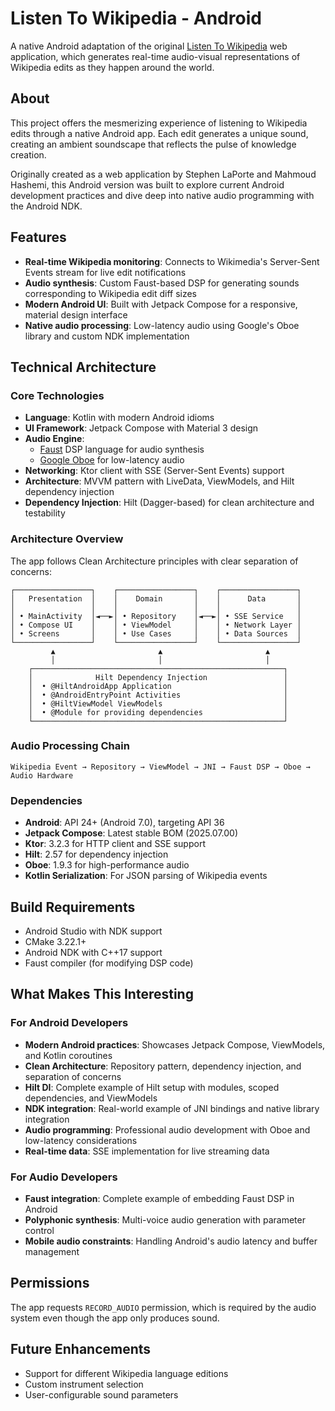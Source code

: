 # Listen To Wikipedia - Android

A native Android adaptation of the original [Listen To Wikipedia](http://listen.hatnote.com) web application, which generates real-time audio-visual representations of Wikipedia edits as they happen around the world.

## About

This project offers the mesmerizing experience of listening to Wikipedia edits through a native Android app. Each edit generates a unique sound, creating an ambient soundscape that reflects the pulse of knowledge creation.

Originally created as a web application by Stephen LaPorte and Mahmoud Hashemi, this Android version was built to explore current Android development practices and dive deep into native audio programming with the Android NDK.

## Features

- **Real-time Wikipedia monitoring**: Connects to Wikimedia's Server-Sent Events stream for live edit notifications
- **Audio synthesis**: Custom Faust-based DSP for generating sounds corresponding to Wikipedia edit diff sizes 
- **Modern Android UI**: Built with Jetpack Compose for a responsive, material design interface
- **Native audio processing**: Low-latency audio using Google's Oboe library and custom NDK implementation

## Technical Architecture

### Core Technologies

- **Language**: Kotlin with modern Android idioms
- **UI Framework**: Jetpack Compose with Material 3 design
- **Audio Engine**: 
  - [Faust](https://faust.grame.fr/) DSP language for audio synthesis
  - [Google Oboe](https://github.com/google/oboe) for low-latency audio
- **Networking**: Ktor client with SSE (Server-Sent Events) support
- **Architecture**: MVVM pattern with LiveData, ViewModels, and Hilt dependency injection
- **Dependency Injection**: Hilt (Dagger-based) for clean architecture and testability

### Architecture Overview

The app follows Clean Architecture principles with clear separation of concerns:

```
┌─────────────────┐    ┌─────────────────┐    ┌─────────────────┐
│   Presentation  │    │    Domain       │    │      Data       │
│                 │    │                 │    │                 │
│ • MainActivity  │◄──►│ • Repository    │◄──►│ • SSE Service   │
│ • Compose UI    │    │ • ViewModel     │    │ • Network Layer │
│ • Screens       │    │ • Use Cases     │    │ • Data Sources  │
└─────────────────┘    └─────────────────┘    └─────────────────┘
         ▲                       ▲                       ▲
         │                       │                       │
    ┌────────────────────────────────────────────────────────┐
    │              Hilt Dependency Injection                 │
    │  • @HiltAndroidApp Application                         │
    │  • @AndroidEntryPoint Activities                       │
    │  • @HiltViewModel ViewModels                           │
    │  • @Module for providing dependencies                  │
    └────────────────────────────────────────────────────────┘
```

### Audio Processing Chain
   ```
   Wikipedia Event → Repository → ViewModel → JNI → Faust DSP → Oboe → Audio Hardware
   ```

### Dependencies

- **Android**: API 24+ (Android 7.0), targeting API 36
- **Jetpack Compose**: Latest stable BOM (2025.07.00)
- **Ktor**: 3.2.3 for HTTP client and SSE support
- **Hilt**: 2.57 for dependency injection
- **Oboe**: 1.9.3 for high-performance audio
- **Kotlin Serialization**: For JSON parsing of Wikipedia events

## Build Requirements

- Android Studio with NDK support
- CMake 3.22.1+
- Android NDK with C++17 support
- Faust compiler (for modifying DSP code)

## What Makes This Interesting

### For Android Developers
- **Modern Android practices**: Showcases Jetpack Compose, ViewModels, and Kotlin coroutines
- **Clean Architecture**: Repository pattern, dependency injection, and separation of concerns
- **Hilt DI**: Complete example of Hilt setup with modules, scoped dependencies, and ViewModels
- **NDK integration**: Real-world example of JNI bindings and native library integration
- **Audio programming**: Professional audio development with Oboe and low-latency considerations
- **Real-time data**: SSE implementation for live streaming data

### For Audio Developers
- **Faust integration**: Complete example of embedding Faust DSP in Android
- **Polyphonic synthesis**: Multi-voice audio generation with parameter control
- **Mobile audio constraints**: Handling Android's audio latency and buffer management

## Permissions

The app requests `RECORD_AUDIO` permission, which is required by the audio system even though the app only produces sound.

## Future Enhancements

- Support for different Wikipedia language editions
- Custom instrument selection
- User-configurable sound parameters
